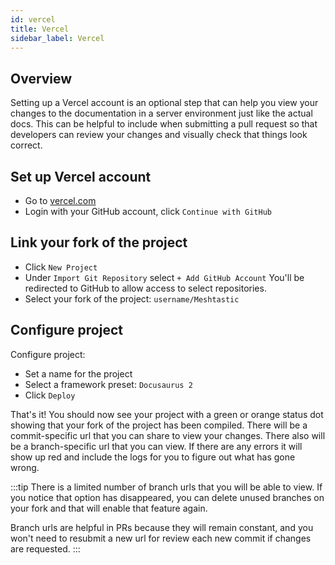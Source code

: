 ```yaml
---
id: vercel
title: Vercel
sidebar_label: Vercel
---
```

## Overview
Setting up a Vercel account is an optional step that can help you view your changes to the documentation in a server environment just like the actual docs. This can be helpful to include when submitting a pull request so that developers can review your changes and visually check that things look correct.

## Set up Vercel account

- Go to [vercel.com](https://vercel.com)
- Login with your GitHub account, click `Continue with GitHub`

## Link your fork of the project

- Click `New Project`
- Under `Import Git Repository` select `+ Add GitHub Account`
  You'll be redirected to GitHub to allow access to select repositories.
- Select your fork of the project: `username/Meshtastic`

## Configure project

Configure project:

- Set a name for the project
- Select a framework preset: `Docusaurus 2`
- Click `Deploy`

That's it! You should now see your project with a green or orange status dot showing that your fork of the project has been compiled. There will be a commit-specific url that you can share to view your changes. There also will be a branch-specific url that you can view. If there are any errors it will show up red and include the logs for you to figure out what has gone wrong.

:::tip
There is a limited number of branch urls that you will be able to view. If you notice that option has disappeared, you can delete unused branches on your fork and that will enable that feature again.

Branch urls are helpful in PRs because they will remain constant, and you won't need to resubmit a new url for review each new commit if changes are requested.
:::
